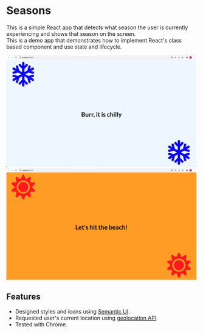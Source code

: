 # Seasons

This is a simple React app that detects what season the user is currently experiencing and shows that season on the screen. <br />
This is a demo app that demonstrates how to implement React's class based component and use state and lifecycle.

<img src="https://github.com/qianhuiwei/seasons/blob/main/pageDemo1.png" width="500"/>
<img src="https://github.com/qianhuiwei/seasons/blob/main/pageDemo2.png" width="500"/>


## Features
* Designed styles and icons using [Semantic UI](https://semantic-ui.com/).
* Requested user's current location using [geolocation API](https://developer.mozilla.org/en-US/docs/Web/API/Geolocation_API).
* Tested with Chrome.
